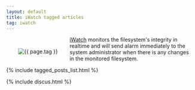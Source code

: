```yaml
---
layout: default
title: iWatch tagged articles
tag: iwatch
---
```


<div style="float: left; margin: 2.0rem;">
	<img src="/public/images/{{ page.tag }}.png" style="max-width: 10rem;" alt="{{ page.tag }}" />
</div>

[iWatch](https://iwatch.sourceforge.net/index.html) monitors the filesystem's integrity in realtime and will send alarm immediately to the system administrator when there is any changes in the monitored filesystem. 

{% include tagged_posts_list.html %}

{% include discus.html %}
